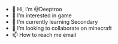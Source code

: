 - 👋 Hi, I’m @Deeptroo
- 👀 I’m interested in game
- 🌱 I’m currently learning Secondary
- 💞️ I’m looking to collaborate on minecraft
- 📫 How to reach me email

<!---
Deeptroo/Deeptroo is a ✨ special ✨ repository because its `README.md` (this file) appears on your GitHub profile.
You can click the Preview link to take a look at your changes.
--->
